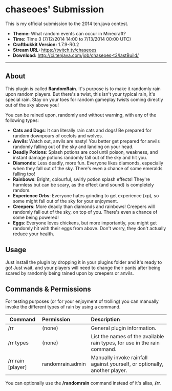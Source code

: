 chaseoes' Submission
==============================

This is my official submission to the 2014 ten.java contest.

- __Theme:__ What random events can occur in Minecraft?
- __Time:__ Time 3 (7/12/2014 14:00 to 7/13/2014 00:00 UTC)
- __Craftbukkit Version:__ 1.7.9-R0.2
- __Stream URL:__ https://twitch.tv/chaseoes
- __Download:__ http://ci.tenjava.com/job/chaseoes-t3/lastBuild/

---------------------------------------

About
-----------

This plugin is called __RandomRain__. It's purpose is to make it randomly rain upon random players. But there's a twist, this isn't your typical rain, it's special rain. Stay on your toes for random gameplay twists coming directly out of the sky above you! 

You can be rained upon, randomly and without warning, with any of the following types:

- __Cats and Dogs__: It can literally rain cats and dogs! Be prepared for random downpours of ocelots and wolves.
- __Anvils__: Watch out, anvils are nasty! You better get prepared for anvils randomly falling out of the sky and landing on your head.
- __Deadly Potions__: Splash potions are cool until poison, weakness, and instant damage potions randomly fall out of the sky and hit you.
- __Diamonds__: Less deadly, more fun. Everyone likes diamonds, especially when they fall out of the sky. There's even a chance of some emeralds falling too!
- __Rainbows__: Bright, colourful, swirly potion splash effects! They're harmless but can be scary, as the effect (and sound) is completely random.
- __Experience Orbs__: Everyone hates grinding to get experience (xp), so some might fall out of the sky for your enjoyment.
- __Creepers__: More deadly than diamonds and rainbows! Creepers will randomly fall out of the sky, on top of you. There's even a chance of some being powered!
- __Eggs__: Everyone loves chickens, but more importantly, you might get randomly hit with their eggs from above. Don't worry, they don't actually reduce your health.

Usage
-----------

Just install the plugin by dropping it in your plugins folder and it's ready to go! Just wait, and your players will need to change their pants after being scared by randomly being rained upon by creepers or anvils.

Commands & Permissions
-----------

For testing purposes (or for your enjoyment of trolling) you can manually invoke the different types of rain by using a command.

| __Command__                  | __Permission__       | __Description__                                                               |
| ---------------------------- |:-------------------- | :-----------------------------------------------------------------------------|
| /rr                          | (none)               | General plugin information.                                                   |
| /rr types                    | (none)               | List the names of the available rain types, for use in the rain command.      |
| /rr rain <type> [player]     | randomrain.admin     | Manually invoke rainfall against yourself, or optionally, another player.     |

You can optionally use the __/randomrain__ command instead of it's alias, __/rr__.